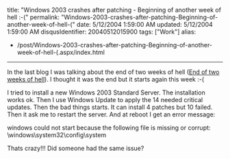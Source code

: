 title: "Windows 2003 crashes after patching - Beginning of another week of hell :-("
permalink: "Windows-2003-crashes-after-patching-Beginning-of-another-week-of-hell-("
date: 5/12/2004 1:59:00 AM
updated: 5/12/2004 1:59:00 AM
disqusIdentifier: 20040512015900
tags: ["Work"]
alias:
 - /post/Windows-2003-crashes-after-patching-Beginning-of-another-week-of-hell-(.aspx/index.html
---
In the last blog I was talking about the end of two weeks of hell ([End of two weeks of hell](http://weblogs.asp.net/lkempe/archive/2004/05/08/128425.aspx)). I thought it was the end but it starts again this week :-(

I tried to install a new Windows 2003 Standard Server. The installation works ok. Then I use Windows Update to apply the 14 needed critical updates. Then the bad things starts. It can install 4 patches but 10 failed. Then it ask me to restart the server. And at reboot I get an error message:
<!-- more -->

windows could not start because the following file is missing or corrupt: \windows\system32\config\system

Thats crazy!!! Did someone had the same issue?
